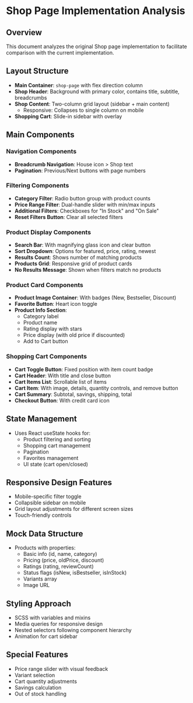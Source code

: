 # Shop Page Implementation Analysis

## Overview
This document analyzes the original Shop page implementation to facilitate comparison with the current implementation.

## Layout Structure
- **Main Container**: `shop-page` with flex direction column
- **Shop Header**: Background with primary color, contains title, subtitle, breadcrumbs
- **Shop Content**: Two-column grid layout (sidebar + main content)
  - Responsive: Collapses to single column on mobile
- **Shopping Cart**: Slide-in sidebar with overlay

## Main Components

### Navigation Components
- **Breadcrumb Navigation**: House icon > Shop text
- **Pagination**: Previous/Next buttons with page numbers

### Filtering Components
- **Category Filter**: Radio button group with product counts
- **Price Range Filter**: Dual-handle slider with min/max inputs
- **Additional Filters**: Checkboxes for "In Stock" and "On Sale"
- **Reset Filters Button**: Clear all selected filters

### Product Display Components
- **Search Bar**: With magnifying glass icon and clear button
- **Sort Dropdown**: Options for featured, price, rating, newest
- **Results Count**: Shows number of matching products
- **Products Grid**: Responsive grid of product cards
- **No Results Message**: Shown when filters match no products

### Product Card Components
- **Product Image Container**: With badges (New, Bestseller, Discount)
- **Favorite Button**: Heart icon toggle
- **Product Info Section**:
  - Category label
  - Product name
  - Rating display with stars
  - Price display (with old price if discounted)
  - Add to Cart button

### Shopping Cart Components
- **Cart Toggle Button**: Fixed position with item count badge
- **Cart Header**: With title and close button
- **Cart Items List**: Scrollable list of items
- **Cart Item**: With image, details, quantity controls, and remove button
- **Cart Summary**: Subtotal, savings, shipping, total
- **Checkout Button**: With credit card icon

## State Management
- Uses React useState hooks for:
  - Product filtering and sorting
  - Shopping cart management
  - Pagination
  - Favorites management
  - UI state (cart open/closed)

## Responsive Design Features
- Mobile-specific filter toggle
- Collapsible sidebar on mobile
- Grid layout adjustments for different screen sizes
- Touch-friendly controls

## Mock Data Structure
- Products with properties:
  - Basic info (id, name, category)
  - Pricing (price, oldPrice, discount)
  - Ratings (rating, reviewCount)
  - Status flags (isNew, isBestseller, isInStock)
  - Variants array
  - Image URL

## Styling Approach
- SCSS with variables and mixins
- Media queries for responsive design
- Nested selectors following component hierarchy
- Animation for cart sidebar

## Special Features
- Price range slider with visual feedback
- Variant selection
- Cart quantity adjustments
- Savings calculation
- Out of stock handling